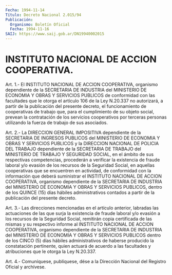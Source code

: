 ```yaml
---
Fecha: 1994-11-14
Título: Decreto Nacional 2.015/94
Publicación:
  Organismo: Boletín Oficial
  Fecha: 1994-11-16
SAIJ: https://www.saij.gob.ar/DN19940002015
---
```

# INSTITUTO NACIONAL DE ACCION COOPERATIVA.

<a id="1"></a>
Art. 1.- El INSTITUTO NACIONAL DE ACCION COOPERATIVA, organismo dependiente  de  la  SECRETARIA  DE  INDUSTRIA  del  MINISTERIO  DE ECONOMIA  Y  OBRAS  Y  SERVICIOS  PUBLICOS  de  conformidad con las facultades  que  le  otorga el artículo 106 de la Ley  N.20.337  no autorizará, a partir de la  publicación  del  presente decreto, el funcionamiento de cooperativas de trabajo que, para el cumplimiento  de su objeto social, prevean la contratación de  los servicios cooperativos  por  terceras personas utilizando la fuerza de trabajo de sus asociados.

<a id="2"></a>
Art.  2.-  La  DIRECCION  GENERAL IMPOSITIVA dependiente de la SECRETARIA DE INGRESOS PUBLICOS  del MINISTERIO DE ECONOMIA Y OBRAS Y  SERVICIOS  PUBLICOS  y  la DIRECCION  NACIONAL  DE  POLICIA  DEL TRABAJO dependiente de la SECRETARIA  DE  TRABAJO del MINISTERIO DE TRABAJO  Y  SEGURIDAD  SOCIAL,  en  el  ámbito de  sus  respectivas competencias,  procederán  a  verificar  la  existencia  de  fraude laboral  y/o  evasión  de los recursos de la Seguridad  Social,  en aquellas  cooperativas  que    se    encuentren  en  actividad,  de conformidad con la información que deberá  suministrar el INSTITUTO NACIONAL  DE  ACCION  COOPERATIVA,  organismo  dependiente   de  la SECRETARIA  DE  INDUSTRIA  del  MINISTERIO  DE  ECONOMIA  Y OBRAS Y SERVICIOS   PUBLICOS,  dentro  de  los  QUINCE  (15)  días  hábiles administrativos  contados  a  partir de la publicación del presente decreto.

<a id="3"></a>
Art.  3.- Las direcciones mencionadas en el artículo anterior, labradas las  actuaciones  de las que surja la existencia de fraude laboral  y/o  evasión  a  los  recursos  de  la  Seguridad  Social, remitirán copia certificada de las  mismas  y su respectivo informe al INSTITUTO NACIONAL DE ACCION COOPERATIVA,  organismo dependiente de la SECRETARIA DE INDUSTRIA del MINISTERIO DE  ECONOMIA Y OBRAS Y SERVICIOS PUBLICOS dentro de los CINCO (5) días hábiles administrativos  de  haberse producido la constatación  pertinente, quien actuará de acuerdo  a  las  facultades  y atribuciones que le otorga la Ley N.20.337.

<a id="4"></a>
Art. 4.- Comuníquese, publíquese, dése a la Dirección Nacional del Registro Oficial y archívese.